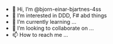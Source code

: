 - 👋 Hi, I’m @bjorn-einar-bjartnes-4ss
- 👀 I’m interested in DDD, F# abd things
- 🌱 I’m currently learning ...
- 💞️ I’m looking to collaborate on ...
- 📫 How to reach me ...

<!---
bjorn-einar-bjartnes-4ss/bjorn-einar-bjartnes-4ss is a ✨ special ✨ repository because its `README.md` (this file) appears on your GitHub profile.
You can click the Preview link to take a look at your changes.
--->
